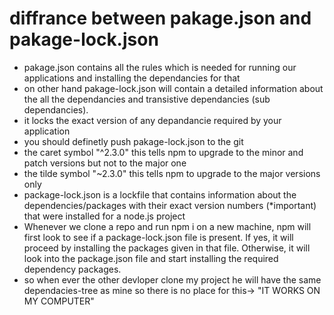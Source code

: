 # diffrance between pakage.json and pakage-lock.json 
- pakage.json contains all the rules which is needed for running our applications and installing the dependancies for that
- on other hand pakage-lock.json will contain a detailed information about the all the dependancies and transistive dependancies (sub dependancies).
- it locks the exact version of any depandancie required by your application
- you should definetly push pakage-lock.json to the git
- the caret symbol "^2.3.0" this tells npm to upgrade to the minor and patch versions but not to the major one
- the tilde symbol "~2.3.0"  this tells npm to upgrade to the major versions only
- package-lock.json is a lockfile that contains information about the dependencies/packages with their exact version numbers (*important) that were installed for a node.js project
- Whenever we clone a repo and run npm i on a new machine, npm will first look to see if a package-lock.json file is present. If yes, it will proceed by installing the packages given in that    file. Otherwise, it will look into the package.json file and start installing the required dependency packages.
- so when ever the other devloper clone my project he will have the same dependacies-tree as mine so there is no place for this-> "IT WORKS ON MY COMPUTER"